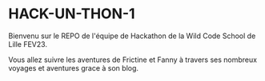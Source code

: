 # HACK-UN-THON-1

Bienvenu sur le REPO de l'équipe de Hackathon de la Wild Code School de Lille FEV23. 

Vous allez suivre les aventures de Frictine et Fanny à travers ses nombreux voyages et aventures grace à son blog. 
